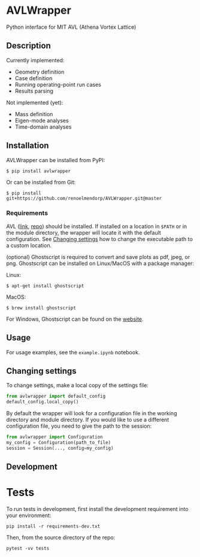 # AVLWrapper
Python interface for MIT AVL (Athena Vortex Lattice)

## Description
Currently implemented:

* Geometry definition
* Case definition
* Running operating-point run cases
* Results parsing

Not implemented (yet):

* Mass definition
* Eigen-mode analyses
* Time-domain analyses

## Installation
AVLWrapper can be installed from PyPI:
```
$ pip install avlwrapper
```

Or can be installed from Git:
```
$ pip install git+https://github.com/renoelmendorp/AVLWrapper.git@master
```

### Requirements

AVL ([link](http://web.mit.edu/drela/Public/web/avl/), [repo](https://gitlab.com/relmendorp/avl)) should be installed. If installed on a location in `$PATH` or in the module directory, the wrapper will locate it with the default configuration. See [Changing settings](#changing-settings) how to change the executable path to a custom location.

(optional) Ghostscript is required to convert and save plots as pdf, jpeg, or
png. Ghostscript can be installed on Linux/MacOS with a package manager:

Linux:
```
$ apt-get install ghostscript
```
MacOS:
```
$ brew install ghostscript
```

For Windows, Ghostscript can be found on the [website](https://www.ghostscript.com).

## Usage
For usage examples, see the `example.ipynb` notebook.

## Changing settings
To change settings, make a local copy of the settings file:
```python
from avlwrapper import default_config
default_config.local_copy()
```
By default the wrapper will look for a configuration file in the working directory and module directory.
If you would like to use a different configuration file, you need to give the path to the session:
```python
from avlwrapper import Configuration
my_config = Configuration(path_to_file)
session = Session(..., config=my_config)
```


## Development
# Tests
To run tests in development, first install the development requirement into your environment:
```shell
pip install -r requirements-dev.txt
```

Then, from the source directory of the repo:
```
pytest -vv tests
```

